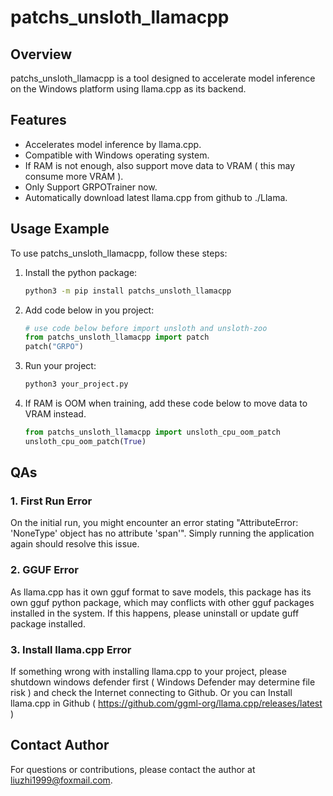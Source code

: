 # patchs_unsloth_llamacpp

## Overview

patchs_unsloth_llamacpp is a tool designed to accelerate model inference on the Windows platform using llama.cpp as its backend.

## Features

- Accelerates model inference by llama.cpp.
- Compatible with Windows operating system.
- If RAM is not enough, also support move data to VRAM ( this may consume more VRAM ).
- Only Support GRPOTrainer now.
- Automatically download latest llama.cpp from github to ./Llama.

## Usage Example

To use patchs_unsloth_llamacpp, follow these steps:

1. Install the python package:

    ```bash
    python3 -m pip install patchs_unsloth_llamacpp
    ```

2. Add code below in you project:

   ```python
   # use code below before import unsloth and unsloth-zoo
   from patchs_unsloth_llamacpp import patch
   patch("GRPO")
   ```

3. Run your project:

   ```bash
   python3 your_project.py
   ```

4. If RAM is OOM when training, add these code below to move data to VRAM instead.

    ```python
    from patchs_unsloth_llamacpp import unsloth_cpu_oom_patch
    unsloth_cpu_oom_patch(True)
    ```

## QAs

### 1. **First Run Error**

On the initial run, you might encounter an error stating "AttributeError: 'NoneType' object has no attribute 'span'". Simply running the application again should resolve this issue.

### 2. **GGUF Error**

As llama.cpp has it own gguf format to save models, this package has its own gguf python package, which may conflicts with other gguf packages installed in the system. If this happens, please uninstall or update guff package installed.

### 3. **Install llama.cpp Error**

If something wrong with installing llama.cpp to your project, please shutdown windows defender first ( Windows Defender may determine file risk ) and check the Internet connecting to Github. Or you can Install llama.cpp in Github ( https://github.com/ggml-org/llama.cpp/releases/latest )

## Contact Author

For questions or contributions, please contact the author at [liuzhi1999@foxmail.com](mailto:liuzhi1999@foxmail.com).
